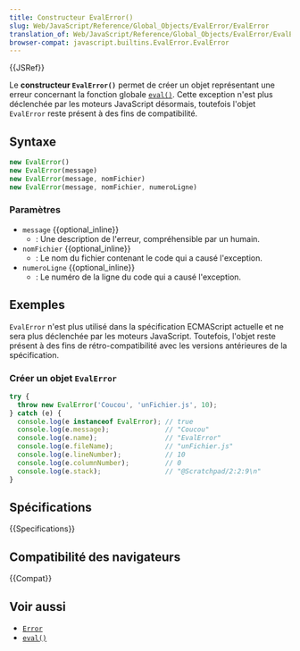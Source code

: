 ```yaml
---
title: Constructeur EvalError()
slug: Web/JavaScript/Reference/Global_Objects/EvalError/EvalError
translation_of: Web/JavaScript/Reference/Global_Objects/EvalError/EvalError
browser-compat: javascript.builtins.EvalError.EvalError
---
```

{{JSRef}}

Le **constructeur `EvalError()`** permet de créer un objet représentant une erreur concernant la fonction globale [`eval()`](/fr/docs/Web/JavaScript/Reference/Global_Objects/eval). Cette exception n'est plus déclenchée par les moteurs JavaScript désormais, toutefois l'objet `EvalError` reste présent à des fins de compatibilité.

## Syntaxe

```js
new EvalError()
new EvalError(message)
new EvalError(message, nomFichier)
new EvalError(message, nomFichier, numeroLigne)
```

### Paramètres

- `message` {{optional_inline}}
  - : Une description de l'erreur, compréhensible par un humain.
- `nomFichier` {{optional_inline}}
  - : Le nom du fichier contenant le code qui a causé l'exception.
- `numeroLigne` {{optional_inline}}
  - : Le numéro de la ligne du code qui a causé l'exception.

## Exemples

`EvalError` n'est plus utilisé dans la spécification ECMAScript actuelle et ne sera plus déclenchée par les moteurs JavaScript. Toutefois, l'objet reste présent à des fins de rétro-compatibilité avec les versions antérieures de la spécification.

### Créer un objet `EvalError`

```js
try {
  throw new EvalError('Coucou', 'unFichier.js', 10);
} catch (e) {
  console.log(e instanceof EvalError); // true
  console.log(e.message);              // "Coucou"
  console.log(e.name);                 // "EvalError"
  console.log(e.fileName);             // "unFichier.js"
  console.log(e.lineNumber);           // 10
  console.log(e.columnNumber);         // 0
  console.log(e.stack);                // "@Scratchpad/2:2:9\n"
}
```

## Spécifications

{{Specifications}}

## Compatibilité des navigateurs

{{Compat}}

## Voir aussi

- [`Error`](/fr/docs/Web/JavaScript/Reference/Global_Objects/Error)
- [`eval()`](/fr/docs/Web/JavaScript/Reference/Global_Objects/eval)
